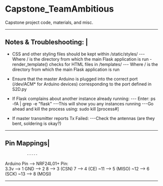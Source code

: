 # Capstone_TeamAmbitious
Capstone project code, materials, and misc.

-------------------------------------------------------------------------
Notes & Troubleshooting: |
-------------------------

- CSS and other styling files should be kept within /static/styles/ 
  --- Where / is the directory from which the main Flask application is run
-render_template() checks for HTML files in /templates/
  --- Where / is the directory from which the main Flask application is run
  
- Ensure that the master Arduino is plugged into the correct port (/dev/ACM* for Arduino devices) corresponding to the port defined in S2D.py


- If Flask complains about another instance already running:
  --- Enter: ps -fA | grep -e "flask" 
    ---This will show you any instances running
      ---Go ahead and kill the process using: sudo kill [process#]



- If master transmitter reports Tx Failed:
  ---Check the antennas (are they bent, soldering is okay?)

-------------------------------------------------------------------------
Pin Mappings| 
------------  

              -----
Arduino Pin --> NRF24L01+ Pin:  
  3.3v --> 1
  GND --> 2
  8 --> 3 (CSN)
  7 --> 4 (CE)
  ~11 --> 5 (MISO)
  ~12 --> 6 (SCK)
  ~13 --> 8 (MOSI)
 
 
  
  
-------------------------------------------------------------------------
